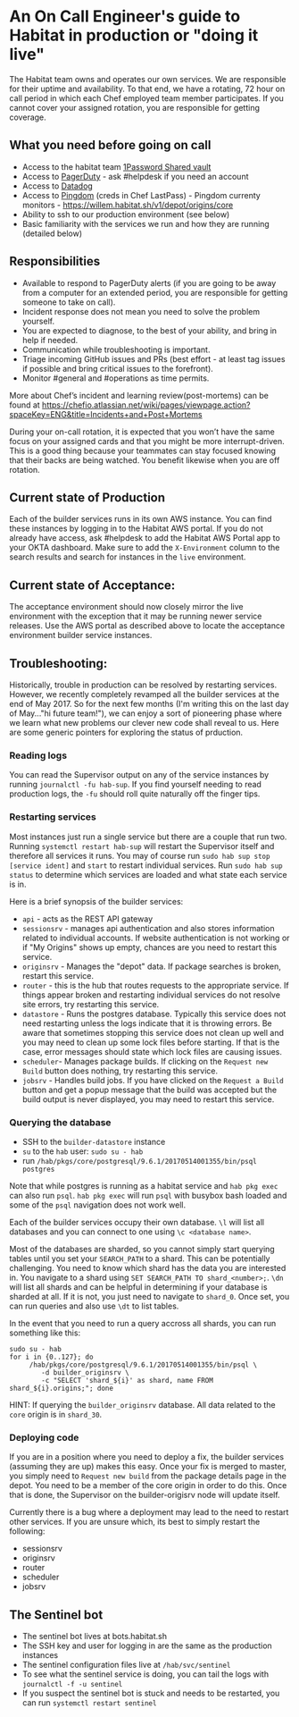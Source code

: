 # An On Call Engineer's guide to Habitat in production or "doing it live"

The Habitat team owns and operates our own services.  We are responsible for their uptime and availability.  To that end, we have a rotating, 72 hour on call period in which each Chef employed team member participates. If you cannot cover your assigned rotation, you are responsible for getting coverage.
 
## What you need before going on call

* Access to the habitat team [1Password Shared vault](https://team-habitat.1password.com)
* Access to [PagerDuty](https://opscode.pagerduty.com) - ask #helpdesk if you need an account
* Access to [Datadog](https://app.datadoghq.com)
* Access to [Pingdom](https://my.pingdom.com) (creds in Chef LastPass) - Pingdom currenty monitors - https://willem.habitat.sh/v1/depot/origins/core
* Ability to ssh to our production environment (see below)
* Basic familiarity with the services we run and how they are running (detailed below)
 
## Responsibilities
 
* Available to respond to PagerDuty alerts (if you are going to be away from a computer for an extended period, you are responsible for getting someone to take on call).
* Incident response does not mean you need to solve the problem yourself.
* You are expected to diagnose, to the best of your ability, and bring in help if needed.
* Communication while troubleshooting is important.
* Triage incoming GitHub issues and PRs (best effort - at least tag issues if possible and bring critical issues to the forefront).
* Monitor #general and #operations as time permits.

More about Chef’s incident and learning review(post-mortems) can be found at https://chefio.atlassian.net/wiki/pages/viewpage.action?spaceKey=ENG&title=Incidents+and+Post+Mortems 
 
During your on-call rotation, it is expected that you won’t have the same focus on your assigned cards and that you might be more interrupt-driven.  This is a good thing because your teammates can stay focused knowing that their backs are being watched.  You benefit likewise when you are off rotation.
 
## Current state of Production

Each of the builder services runs in its own AWS instance. You can find these instances by logging in to the Habitat AWS portal. If you do not already have access, ask #helpdesk to add the Habitat AWS Portal app to your OKTA dashboard.  Make sure to add the `X-Environment` column to the search results and search for instances in the `live` environment.
 
## Current state of Acceptance:

The acceptance environment should now closely mirror the live environment with the exception that it may be running newer service releases. Use the AWS portal as described above to locate the acceptance environment builder service instances.

## Troubleshooting:
 
Historically, trouble in production can be resolved by restarting services. However, we recently completely revamped all the builder services at the end of May 2017. So for the next few months (I'm writing this on the last day of May..."hi future team!"), we can enjoy a sort of pioneering phase where we learn what new problems our clever new code shall reveal to us. Here are some generic pointers for exploring the status of prduction.

### Reading logs

You can read the Supervisor output on any of the service instances by running `journalctl -fu hab-sup`. If you find yourself needing to read production logs, the `-fu` should roll quite naturally off the finger tips.

### Restarting services

Most instances just run a single service but there are a couple that run two. Running `systemctl restart hab-sup` will restart the Supervisor itself and therefore all services it runs. You may of course run `sudo hab sup stop [service ident]` and `start` to restart individual services. Run `sudo hab sup status` to determine which services are loaded and what state each service is in.

Here is a brief synopsis of the builder services:

* `api` - acts as the REST API gateway
* `sessionsrv` - manages api authentication and also stores information related to individual accounts. If website authentication is not working or if "My Origins" shows up empty, chances are you need to restart this service.
* `originsrv` - Manages the "depot" data. If package searches is broken, restart this service.
* `router` - this is the hub that routes requests to the appropriate service. If things appear broken and restarting individual services do not resolve site errors, try restarting this service.
* `datastore` - Runs the postgres database. Typically this service does not need restarting unless the logs indicate that it is throwing errors. Be aware that sometimes stopping this service does not clean up well and you may need to clean up some lock files before starting. If that is the case, error messages should state which lock files are causing issues.
* `scheduler`- Manages package builds. If clicking on the `Request new Build` button does nothing, try restarting this service.
* `jobsrv` - Handles build jobs. If you have clicked on the `Request a Build` button and get a popup message that the build was accepted but the build output is never displayed, you may need to restart this service.

### Querying the database

* SSH to the `builder-datastore` instance
* `su` to the `hab` user: `sudo su - hab`
* run `/hab/pkgs/core/postgresql/9.6.1/20170514001355/bin/psql postgres`

Note that while postgres is running as a habitat service and `hab pkg exec` can also run `psql`. `hab pkg exec` will run `psql` with busybox bash loaded and some of the `psql` navigation does not work well.

Each of the builder services occupy their own database. `\l` will list all databases and you can connect to one using `\c <database name>`.

Most of the databases are sharded, so you cannot simply start querying tables until you set your `SEARCH_PATH` to a shard. This can be potentially challenging. You need to know which shard has the data you are interested in. You navigate to a shard using `SET SEARCH_PATH TO shard_<number>;`. `\dn` will list all shards and can be helpful in determining if your database is sharded at all. If it is not, you just need to navigate to `shard_0`. Once set, you can run queries and also use `\dt` to list tables.

In the event that you need to run a query accross all shards, you can run something like this:

```
sudo su - hab
for i in {0..127}; do
     /hab/pkgs/core/postgresql/9.6.1/20170514001355/bin/psql \
        -d builder_originsrv \
        -c "SELECT 'shard_${i}' as shard, name FROM shard_${i}.origins;"; done
```

HINT: If querying the `builder_originsrv` database. All data related to the `core` origin is in `shard_30`.

### Deploying code

If you are in a position where you need to deploy a fix, the builder services (assuming they are up) makes this easy. Once your fix is merged to master, you simply need to `Request new build` from the package details page in the depot. You need to be a member of the core origin in order to do this. Once that is done, the Supervisor on the builder-origisrv node will update itself.

Currently there is a bug where a deployment may lead to the need to restart other services. If you are unsure which, its best to simply restart the following:

* sessionsrv
* originsrv
* router
* scheduler
* jobsrv
 
## The Sentinel bot
 
* The sentinel bot lives at bots.habitat.sh
* The SSH key and user for logging in are the same as the production instances
* The sentinel configuration files live at `/hab/svc/sentinel`
* To see what the sentinel service is doing, you can tail the logs with `journalctl -f -u sentinel`
* If you suspect the sentinel bot is stuck and needs to be restarted, you can run `systemctl restart sentinel`
